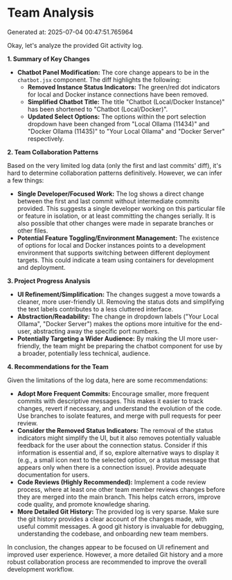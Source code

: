 # Team Analysis
Generated at: 2025-07-04 00:47:51.765964

Okay, let's analyze the provided Git activity log.

**1. Summary of Key Changes**

*   **Chatbot Panel Modification:** The core change appears to be in the `chatbot.jsx` component.  The diff highlights the following:
    *   **Removed Instance Status Indicators:** The green/red dot indicators for local and Docker instance connections have been removed.
    *   **Simplified Chatbot Title:** The title "Chatbot (Local/Docker Instance)" has been shortened to "Chatbot (Local/Docker)".
    *   **Updated Select Options:** The options within the port selection dropdown have been changed from "Local Ollama (11434)" and "Docker Ollama (11435)" to "Your Local Ollama" and "Docker Server" respectively.

**2. Team Collaboration Patterns**

Based on the very limited log data (only the first and last commits' diff), it's hard to determine collaboration patterns definitively. However, we can infer a few things:

*   **Single Developer/Focused Work:** The log shows a direct change between the first and last commit without intermediate commits provided. This suggests a single developer working on this particular file or feature in isolation, or at least committing the changes serially.  It is also possible that other changes were made in separate branches or other files.
*   **Potential Feature Toggling/Environment Management:** The existence of options for local and Docker instances points to a development environment that supports switching between different deployment targets. This could indicate a team using containers for development and deployment.

**3. Project Progress Analysis**

*   **UI Refinement/Simplification:** The changes suggest a move towards a cleaner, more user-friendly UI. Removing the status dots and simplifying the text labels contributes to a less cluttered interface.
*   **Abstraction/Readability:**  The change in dropdown labels ("Your Local Ollama", "Docker Server") makes the options more intuitive for the end-user, abstracting away the specific port numbers.
*   **Potentially Targeting a Wider Audience:** By making the UI more user-friendly, the team might be preparing the chatbot component for use by a broader, potentially less technical, audience.

**4. Recommendations for the Team**

Given the limitations of the log data, here are some recommendations:

*   **Adopt More Frequent Commits:** Encourage smaller, more frequent commits with descriptive messages. This makes it easier to track changes, revert if necessary, and understand the evolution of the code.  Use branches to isolate features, and merge with pull requests for peer review.
*   **Consider the Removed Status Indicators:**  The removal of the status indicators might simplify the UI, but it also removes potentially valuable feedback for the user about the connection status.  Consider if this information is essential and, if so, explore alternative ways to display it (e.g., a small icon next to the selected option, or a status message that appears only when there is a connection issue). Provide adequate documentation for users.
*   **Code Reviews (Highly Recommended):** Implement a code review process, where at least one other team member reviews changes before they are merged into the main branch. This helps catch errors, improve code quality, and promote knowledge sharing.
*   **More Detailed Git History:** The provided log is very sparse. Make sure the git history provides a clear account of the changes made, with useful commit messages. A good git history is invaluable for debugging, understanding the codebase, and onboarding new team members.

In conclusion, the changes appear to be focused on UI refinement and improved user experience.  However, a more detailed Git history and a more robust collaboration process are recommended to improve the overall development workflow.
